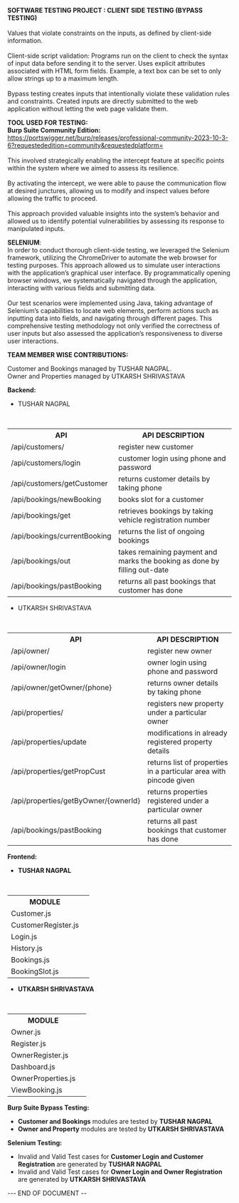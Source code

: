 **SOFTWARE TESTING PROJECT : CLIENT SIDE TESTING (BYPASS TESTING)**<br /><br />
Values that violate constraints on the inputs, as defined by client-side information.<br /><br />
Client-side script validation: Programs run on the client to check the syntax of input data before
sending it to the server. Uses explicit attributes associated with HTML form fields. Example, a text
box can be set to only allow strings up to a maximum length.<br /><br />
Bypass testing creates inputs that intentionally violate these validation rules and constraints. Created
inputs are directly submitted to the web application without letting the web page validate them.
<br />

**TOOL USED FOR TESTING:**<br />
**Burp Suite Community Edition:** https://portswigger.net/burp/releases/professional-community-2023-10-3-6?requestededition=community&requestedplatform=
<br /><br />
This involved strategically enabling the intercept feature at specific points within the system where we aimed to assess its resilience.
<br /><br />
By activating the intercept, we were able to pause the communication flow at desired junctures, allowing us
to modify and inspect values before allowing the traffic to proceed.
<br /><br />
This approach provided valuable insights into the system’s behavior and allowed us to identify potential
vulnerabilities by assessing its response to manipulated inputs.
<br />

**SELENIUM**:<br />
In order to conduct thorough client-side testing, we leveraged the Selenium framework, utilizing the
ChromeDriver to automate the web browser for testing purposes. This approach allowed us to simulate user
interactions with the application’s graphical user interface. By programmatically opening browser windows,
we systematically navigated through the application, interacting with various fields and submitting data.
<br /><br />
Our test scenarios were implemented using Java, taking advantage of Selenium’s capabilities to locate web
elements, perform actions such as inputting data into fields, and navigating through different pages. This
comprehensive testing methodology not only verified the correctness of user inputs but also assessed the
application’s responsiveness to diverse user interactions.
<br />

**TEAM MEMBER WISE CONTRIBUTIONS:**
<br />

Customer and Bookings managed by TUSHAR NAGPAL.<br />
Owner and Properties managed by UTKARSH SHRIVASTAVA <br />

**Backend:**
- TUSHAR NAGPAL <br />
<br />
 <table>
  <tr>
    <th>API</th>
    <th>API DESCRIPTION</th>
  </tr>
  <tr>
    <td>/api/customers/</td>
    <td>register new customer</td>
  </tr>
  <tr>
    <td>/api/customers/login</td>
    <td>customer login using phone and password</td>
  </tr>
  <tr>
    <td>/api/customers/getCustomer</td>
    <td>returns customer details by taking phone</td>
  </tr>
  <tr>
    <td>/api/bookings/newBooking</td>
    <td>books slot for a customer</td>
  </tr>
  <tr>
    <td>/api/bookings/get</td>
    <td>retrieves bookings by taking vehicle registration number</td>
  </tr>
  <tr>
    <td>/api/bookings/currentBooking</td>
    <td>returns the list of ongoing bookings</td>
  </tr>
  <tr>
    <td>/api/bookings/out</td>
    <td>takes remaining payment and marks the booking as done by filling out-date</td>
  </tr>
  <tr>
    <td>/api/bookings/pastBooking</td>
    <td>returns all past bookings that customer has done</td>
  </tr>
</table> 

- UTKARSH SHRIVASTAVA <br />
<br />
 <table>
  <tr>
    <th>API</th>
    <th>API DESCRIPTION</th>
  </tr>
  <tr>
    <td>/api/owner/</td>
    <td>register new owner</td>
  </tr>
  <tr>
    <td>/api/owner/login</td>
    <td>owner login using phone and password</td>
  </tr>
  <tr>
    <td>/api/owner/getOwner/{phone}</td>
    <td>returns owner details by taking phone</td>
  </tr>
  <tr>
    <td>/api/properties/</td>
    <td>registers new property under a particular owner</td>
  </tr>
  <tr>
    <td>/api/properties/update</td>
    <td>modifications in already registered property details</td>
  </tr>
  <tr>
    <td>/api/properties/getPropCust</td>
    <td>returns list of properties in a particular area with pincode given</td>
  </tr>
  <tr>
    <td>/api/properties/getByOwner/{ownerId}</td>
    <td>returns properties registered under a particular owner</td>
  </tr>
  <tr>
    <td>/api/bookings/pastBooking</td>
    <td>returns all past bookings that customer has done</td>
  </tr>
</table> 

**Frontend:**
- **TUSHAR NAGPAL** <br />
<br />
 <table>
  <tr>
    <th>MODULE</th>
  </tr>
  <tr>
    <td>Customer.js</td>
  </tr>
  <tr>
    <td>CustomerRegister.js<td>
  </tr>
  <tr>
    <td>Login.js</td>
  </tr>
  <tr>
    <td>History.js</td>
  </tr>
  <tr>
    <td>Bookings.js</td>
  </tr>
  <tr>
    <td>BookingSlot.js</td>
  </tr>
</table> 

- **UTKARSH SHRIVASTAVA** <br />
<br />
 <table>
  <tr>
    <th>MODULE</th>
  </tr>
  <tr>
    <td>Owner.js</td>
  </tr>
  <tr>
    <td>Register.js<td>
  </tr>
  <tr>
    <td>OwnerRegister.js</td>
  </tr>
  <tr>
    <td>Dashboard.js</td>
  </tr>
  <tr>
    <td>OwnerProperties.js</td>
  </tr>
  <tr>
    <td>ViewBooking.js</td>
  </tr>
</table> 

**Burp Suite Bypass Testing:**
- **Customer and Bookings** modules are tested by **TUSHAR NAGPAL** <br />
- **Owner and Property** modules are tested by **UTKARSH SHRIVASTAVA** <br />

**Selenium Testing:**
- Invalid and Valid Test cases for **Customer Login and Customer Registration** are generated by **TUSHAR NAGPAL** <br />
- Invalid and Valid Test cases for **Owner Login and Owner Registration** are generated by **UTKARSH SHRIVASTAVA** <br />

--- END OF DOCUMENT --